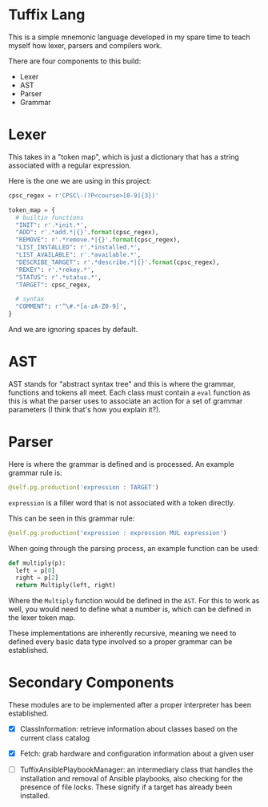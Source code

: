 # Tuffix Lang

This is a simple mnemonic language developed in my spare time to teach myself how lexer, parsers and compilers work.

There are four components to this build:

- Lexer
- AST
- Parser
- Grammar

# Lexer

This takes in a "token map", which is just a dictionary that has a string associated with a regular expression.

Here is the one we are using in this project:

```python
cpsc_regex = r'CPSC\-(?P<course>[0-9]{3})'

token_map = {
  # builtin functions
  "INIT": r'.*init.*',
  "ADD": r'.*add.*|{}'.format(cpsc_regex),
  "REMOVE": r'.*remove.*|{}'.format(cpsc_regex),
  "LIST_INSTALLED": r'.*installed.*',
  "LIST_AVAILABLE": r'.*available.*',
  "DESCRIBE_TARGET": r'.*describe.*|{}'.format(cpsc_regex),
  "REKEY": r'.*rekey.*',
  "STATUS": r'.*status.*',
  "TARGET": cpsc_regex,

  # syntax
  "COMMENT": r'^\#.*[a-zA-Z0-9]',
}
```
And we are ignoring spaces by default.

# AST

AST stands for "abstract syntax tree" and this is where the grammar, functions and tokens all meet.
Each class must contain a `eval` function as this is what the parser uses to associate an action for a set of grammar parameters (I think that's how you explain it?).

# Parser

Here is where the grammar is defined and is processed.
An example grammar rule is:

```python
@self.pg.production('expression : TARGET')
```

`expression` is a filler word that is not associated with a token directly.

This can be seen in this grammar rule:

```python
@self.pg.production('expression : expression MUL expression')
```

When going through the parsing process, an example function can be used:

```python
def multiply(p):
  left = p[0]
  right = p[2]
  return Multiply(left, right)
```
Where the `Multiply` function would be defined in the `AST`.
For this to work as well, you would need to define what a number is, which can be defined in the lexer token map.

These implementations are inherently recursive, meaning we need to defined every basic data type involved so a proper grammar can be established.


# Secondary Components

These modules are to be implemented after a proper interpreter has been established.

- [X] ClassInformation: retrieve information about classes based on the current class catalog
- [X] Fetch: grab hardware and configuration information about a given user
- [ ] TuffixAnsiblePlaybookManager: an intermediary class that handles the installation and removal of Ansible playbooks, also checking for the presence of file locks. These signify if a target has already been installed.


